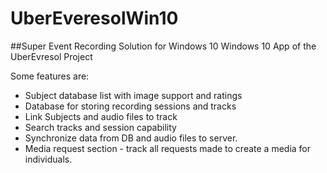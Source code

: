 # UberEveresolWin10
##Super Event Recording Solution for Windows 10
Windows 10 App of the UberEvresol Project

Some features are:
- Subject database list with image support and ratings
- Database for storing recording sessions and tracks
- Link Subjects and audio files to track
- Search tracks and session capability
- Synchronize data from DB and audio files to server.
- Media request section - track all requests made to create a media for individuals.
